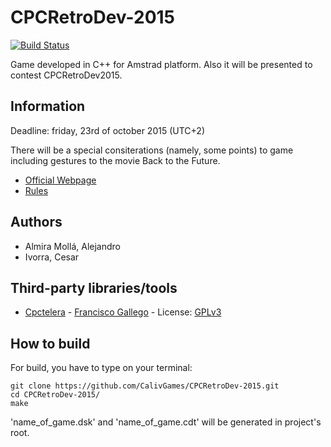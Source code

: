 # CPCRetroDev-2015
[![Build Status](https://travis-ci.org/CalivGames/CPCRetroDev-2015.svg)](https://travis-ci.org/CalivGames/CPCRetroDev-2015)

Game developed in C++ for Amstrad platform. Also it will be presented to contest CPCRetroDev2015.

## Information

Deadline: friday, 23rd of october 2015 (UTC+2)

There will be a special consiterations (namely, some points) to game including gestures to the movie Back to the Future.

- [Official Webpage](http://cpcretrodev.byterealms.com/contest-en/cpcretrodev-2015/)
- [Rules](http://cpcretrodev.byterealms.com/wp-content/uploads/2015/06/bases_cpcretrodev_2015.pdf)

## Authors

- Almira Mollá, Alejandro
- Ivorra, Cesar

## Third-party libraries/tools

- [Cpctelera](https://github.com/lronaldo/cpctelera) - [Francisco Gallego](https://github.com/lronaldo) - License: [GPLv3](https://github.com/lronaldo/cpctelera/blob/master/LICENSE)

## How to build

For build, you have to type on your terminal:

	git clone https://github.com/CalivGames/CPCRetroDev-2015.git
	cd CPCRetroDev-2015/
	make

'name\_of\_game.dsk' and 'name\_of\_game.cdt' will be generated in project's root.
